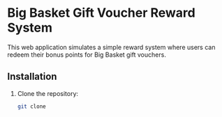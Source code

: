 # Big Basket Gift Voucher Reward System

This web application simulates a simple reward system where users can redeem their bonus points for Big Basket gift vouchers.

## Installation

1. Clone the repository:

   ```bash
   git clone
